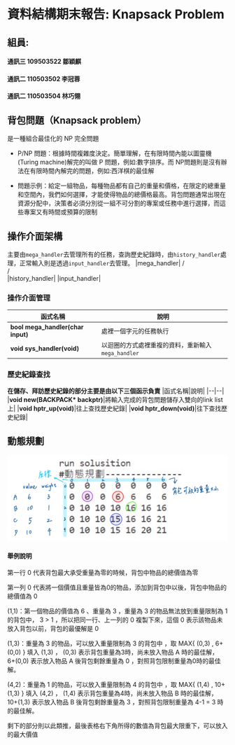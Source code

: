 # **資料結構期末報告: Knapsack Problem**
## **組員:**
#### **通訊三 109503522 鄒穎麒**
#### **通訊二 110503502 李冠蓉**
#### **通訊二 110503504 林巧翎**

## 背包問題（Knapsack problem）
是一種組合最佳化的 NP 完全問題

* P/NP 問題：根據時間複雜度決定。簡單理解，在有限時間內能以圖靈機(Turing machine)解完的叫做 P 問題，例如:數字排序。而 NP問題則是沒有辦法在有限時間內解完的問題，例如:西洋棋的最佳解

* 問題示例：給定一組物品，每種物品都有自己的重量和價格，在限定的總重量和空間內，我們如何選擇，才能使得物品的總價格最高。背包問題通常出現在資源分配中，決策者必須分別從一組不可分割的專案或任務中進行選擇，而這些專案又有時間或預算的限制



## **操作介面架構**
主要由```mega_handler```去管理所有的任務，查詢歷史紀錄時，由```history_handler```處理，正常輸入則是透過```input_handler```去管理。
                     |mega_handler|
                     /            \
                    /              \
        |history_handler|       |input_handler|
### **操作介面管理**
|函式名稱|說明|
|--|--|
|**bool mega_handler(char input)**|處裡一個字元的任務執行|
|**void sys_handler(void)**|以迴圈的方式處裡重複的資料，重新輸入```mega_handler```|
### **歷史紀錄查找**
**在儲存、拜訪歷史紀錄的部分主要是由以下三個函示負責**
|函式名稱|說明|
|--|--|
|**void new(BACKPACK\* backptr)**|將輸入完成的背包問題儲存入雙向的link list上|
|**void hptr_up(void)**|往上查找歷史紀錄|
|**void hptr_down(void)**|往下查找歷史紀錄|
## 動態規劃
![image](./pic.jpg)

#### 舉例說明

第一行 0 代表背包最大承受重量為零的時候，背包中物品的總價值為零

第一列 0 代表將一個價值且重量皆為0的物品，添加到背包中以後，背包中物品的總價值為 0

(1,1)：第一個物品的價值為 6 、重量為 3 ，重量為 3 的物品無法放到重量限制為 1 的背包中， 3 > 1 ，所以把同一行、上一列的 0 複製下來，這個 0 表示該物品未放入背包以前，背包的最優解是 0

(1,3)：重量為 3 的物品，可以放入重量限制為 3 的背包中 ，取 MAX{ (0,3) , 6+(0,0) } 填入 (1,3) ， (0,3) 表示背包重量為3時，尚未放入物品 A 時的最佳解， 6+(0,0) 表示放入物品 A 後背包剩餘重量為 0 ，對照背包限制重量為0時的最佳解。

(4,2)：重量為 1 的物品，可以放入重量限制為 4 的背包中 ，取 MAX{ (1,4) , 10+(1,3) } 填入 (4,2) ， (1,4) 表示背包重量為4時，尚未放入物品 B 時的最佳解， 10+(1,3) 表示放入物品 B 後背包剩餘重量為 3 ，對照背包限制重量為 4-1 = 3 時的最佳解。

剩下的部分則以此類推，最後表格右下角所得的數值為背包最大限重下，可以放入的最大價值
